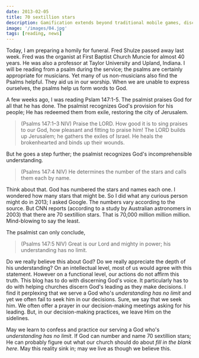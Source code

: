 ```yaml
---
date: 2013-02-05
title: 70 sextillion stars
description: Gamification extends beyond traditional mobile games, discovering innovative strategies to incorporate game-like elements into non-gaming apps for enhanced
image: '/images/04.jpg'
tags: [reading, news]
---
```


Today, I am preparing a homily for funeral. Fred Shulze passed away last week. Fred was the organist at First Baptist Church Muncie for almost 40 years. He was also a professor at Taylor University and Upland, Indiana. I will be reading from a psalm during the service; the psalms are certainly appropriate for musicians.  Yet many of us non-musicians also find the Psalms helpful. They aid us in our worship. When we are unable to express ourselves, the psalms help us form words to God.

A few weeks ago, I was reading Pslam 147:1-5. The psalmist praises God for all that he has done. The psalmist recognizes God's provision for his people; He has redeemed them from exile, restoring the city of Jerusalem.

>(Psalms 147:1–3 NIV) Praise the LORD. How good it is to sing praises to our God, how pleasant and fitting to praise him! The LORD builds up Jerusalem; he gathers the exiles of Israel. He heals the brokenhearted and binds up their wounds. 

But he goes a step further; the psalmist recognizes God's incomprehensible understanding. 

>(Psalms 147:4 NIV) He determines the number of the stars and calls them each by name. 

Think about that. God has numbered the stars and names each one. I wondered how many stars that might be. So I did what any curious person might do in 2013; I asked Google. The numbers vary according to the source. But CNN reports (according to a study by Australian astronomers in 2003) that there are 70 sextillion stars. That is 70,000 million million million. Mind-blowing to say the least.

The psalmist can only conclude,

>(Psalms 147:5 NIV) Great is our Lord and mighty in power; his understanding has no limit. 

Do we really believe this about God? Do we really appreciate the depth of his understanding? On an intellectual level, most of us would agree with this statement. However on a functional level, our actions do not affirm this truth. This blog has to do with discerning God's voice. It particularly has to do with helping churches discern God's leading as they make decisions. I find it perplexing that we serve a God who's *understanding has no limit* and yet we often fail to seek him in our decisions. Sure, we say that we seek him. We often offer a prayer in our decision-making meetings asking for his leading. But, in our decision-making practices, we leave Him on the sidelines.

May we learn to confess and practice our serving a God who's *understanding has no limit*. If God can number and name 70 sextillion stars; He can probably figure out what our church should do about *fill in the blank here*. May this reality sink in; may we live as though we believe this.
